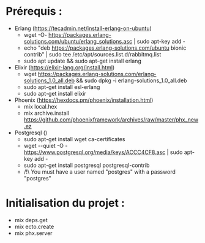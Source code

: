 # Prérequis :
 - Erlang (https://tecadmin.net/install-erlang-on-ubuntu)
   - wget -O- https://packages.erlang-solutions.com/ubuntu/erlang_solutions.asc | sudo apt-key add -
   - echo "deb https://packages.erlang-solutions.com/ubuntu bionic contrib" | sudo tee /etc/apt/sources.list.d/rabbitmq.list
   - sudo apt update && sudo apt-get install erlang
 - Elixir (https://elixir-lang.org/install.html)
   - wget https://packages.erlang-solutions.com/erlang-solutions_1.0_all.deb && sudo dpkg -i erlang-solutions_1.0_all.deb
   - sudo apt-get install esl-erlang
   - sudo apt-get install elixir
 - Phoenix (https://hexdocs.pm/phoenix/installation.html)
   - mix local.hex
   - mix archive.install https://github.com/phoenixframework/archives/raw/master/phx_new.ez
 - Postgresql ()
   - sudo apt-get install wget ca-certificates
   - wget --quiet -O - https://www.postgresql.org/media/keys/ACCC4CF8.asc | sudo apt-key add -
   - sudo apt-get install postgresql postgresql-contrib
   - /!\ You must have a user named "postgres" with a password "postgres"

# Initialisation du projet :
 - mix deps.get
 - mix ecto.create
 - mix phx.server